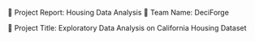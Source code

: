 📝 Project Report: Housing Data Analysis
🔖 Team Name: DeciForge

📌 Project Title:
Exploratory Data Analysis on California Housing Dataset

